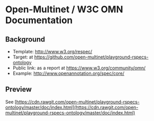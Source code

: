 # Open-Multinet / W3C OMN Documentation

## Background
 - Template: http://www.w3.org/respec/
 - Target: at https://github.com/open-multinet/playground-rspecs-ontology
 - Public link: as a report at https://www.w3.org/community/omn/
 - Example: http://www.openannotation.org/spec/core/

## Preview

 See [https://cdn.rawgit.com/open-multinet/playground-rspecs-ontology/master/doc/index.html](https://cdn.rawgit.com/open-multinet/playground-rspecs-ontology/master/doc/index.html)
